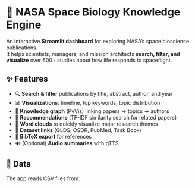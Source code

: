 # 🚀 NASA Space Biology Knowledge Engine

An interactive **Streamlit dashboard** for exploring NASA’s space bioscience publications.  
It helps scientists, managers, and mission architects **search, filter, and visualize** over 600+ studies about how life responds to spaceflight.  

## ✨ Features
- 🔍 **Search & filter** publications by title, abstract, author, and year  
- 📊 **Visualizations**: timeline, top keywords, topic distribution  
- 🧠 **Knowledge graph** (PyVis) linking papers → topics → authors  
- 🤖 **Recommendations** (TF-IDF similarity search for related papers)  
- 🎨 **Word clouds** to quickly visualize major research themes  
- 🔗 **Dataset links** (GLDS, OSDR, PubMed, Task Book)  
- 📑 **BibTeX export** for references  
- 🔊 (Optional) **Audio summaries** with gTTS  

## 📂 Data
The app reads CSV files from:
